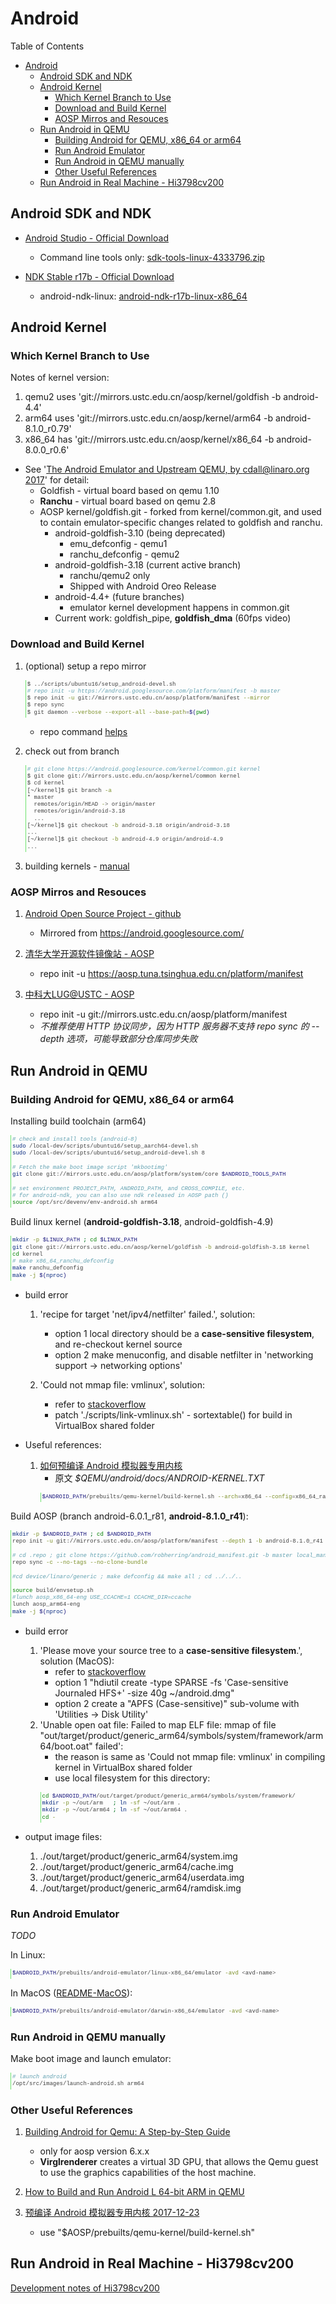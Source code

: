 # Android

<!-- markdownlint-disable MD004 MD007 MD010 MD012 MD032 MD033 MD036 -->

<meta charset="utf-8" />
<style>
blockquote {
    margin: 0;
    padding: 0;
}
code, pre {
    font-family: Consolas, Monaco, Andale Mono, Courier New, monospace;
}
code { /* small fonts */
    background-color: #f7f7f7;
    color: rgba(0, 0, 0, 0.75);
    border: 0;
    margin: 0;
    font-size: 9px;
}
pre {
    line-height: 0.8em;
    border-left: 1px solid #6CE26C;
}
pre > code {
    display: inline;
    max-width: initial;
    overflow: initial;
    line-height: inherit;
    white-space: pre;
    background: 0 0;
}
pre:not(.hljs), pre.hljs code > div {
    padding: 2px;
}
</style>

Table of Contents
- [Android](#android)
    - [Android SDK and NDK](#android-sdk-and-ndk)
    - [Android Kernel](#android-kernel)
        - [Which Kernel Branch to Use](#which-kernel-branch-to-use)
        - [Download and Build Kernel](#download-and-build-kernel)
        - [AOSP Mirros and Resouces](#aosp-mirros-and-resouces)
    - [Run Android in QEMU](#run-android-in-qemu)
        - [Building Android for QEMU, x86_64 or arm64](#building-android-for-qemu-x8664-or-arm64)
        - [Run Android Emulator](#run-android-emulator)
        - [Run Android in QEMU manually](#run-android-in-qemu-manually)
        - [Other Useful References](#other-useful-references)
    - [Run Android in Real Machine - Hi3798cv200](#run-android-in-real-machine---hi3798cv200)

## Android SDK and NDK

- [Android Studio - Official Download](https://developer.android.google.cn/studio/#downloads)
    - Command line tools only: [sdk-tools-linux-4333796.zip](https://dl.google.com/android/repository/sdk-tools-darwin-4333796.zip)
  
- [NDK Stable r17b - Official Download](https://developer.android.google.cn/ndk/downloads/)
    - android-ndk-linux: [android-ndk-r17b-linux-x86_64](https://dl.google.com/android/repository/android-ndk-r17b-linux-x86_64.zip)

## Android Kernel

### Which Kernel Branch to Use

Notes of kernel version:
1. qemu2 uses 'git://mirrors.ustc.edu.cn/aosp/kernel/goldfish -b android-4.4'
2. arm64 uses 'git://mirrors.ustc.edu.cn/aosp/kernel/arm64 -b android-8.1.0_r0.79'
3. x86_64 has 'git://mirrors.ustc.edu.cn/aosp/kernel/x86_64 -b android-8.0.0_r0.6'

* See '[The Android Emulator and Upstream QEMU, by cdall@linaro.org 2017](https://blog.linuxplumbersconf.org/2017/ocw/system/presentations/4797/original/LPC17%20Android%20Emulator.pdf)' for detail:
    + Goldfish - virtual board based on qemu 1.10
    + **Ranchu** - virtual board based on qemu 2.8
    + AOSP kernel/goldfish.git - forked from kernel/common.git, and used to contain emulator-specific changes related to
goldfish and ranchu.
        - android-goldfish-3.10 (being deprecated)
            - emu_defconfig - qemu1
            - ranchu_defconfig - qemu2
        - android-goldfish-3.18 (current active branch)
            - ranchu/qemu2 only
            - Shipped with Android Oreo Release
        - android-4.4+ (future branches)
            - emulator kernel development happens in common.git
        - Current work: goldfish_pipe, **goldfish_dma** (60fps video)

### Download and Build Kernel

1. (optional) setup a repo mirror

    ```Bash
    $ ../scripts/ubuntu16/setup_android-devel.sh
    # repo init -u https://android.googlesource.com/platform/manifest -b master
    $ repo init -u git://mirrors.ustc.edu.cn/aosp/platform/manifest --mirror
    $ repo sync
    $ git daemon --verbose --export-all --base-path=$(pwd)
    ```
    * repo command [helps](https://blog.csdn.net/sunweizhong1024/article/details/8987494)

2. check out from branch

    ```Bash
    # git clone https://android.googlesource.com/kernel/common.git kernel
    $ git clone git://mirrors.ustc.edu.cn/aosp/kernel/common kernel
    $ cd kernel
    [~/kernel]$ git branch -a
    * master
      remotes/origin/HEAD -> origin/master
      remotes/origin/android-3.18
      ...
    [~/kernel]$ git checkout -b android-3.18 origin/android-3.18
    ...
    [~/kernel]$ git checkout -b android-4.9 origin/android-4.9
    ...
    ```

3. building kernels - [manual](http://source.android.com/source/building-kernels.html)

### AOSP Mirros and Resouces

1. [Android Open Source Project - github](https://github.com/aosp-mirror)
    - Mirrored from https://android.googlesource.com/

2. [清华大学开源软件镜像站 - AOSP](https://mirrors.tuna.tsinghua.edu.cn/help/AOSP/)
    - repo init -u https://aosp.tuna.tsinghua.edu.cn/platform/manifest

3. [中科大LUG@USTC - AOSP](https://lug.ustc.edu.cn/wiki/mirrors/help/aosp)
    - repo init -u git://mirrors.ustc.edu.cn/aosp/platform/manifest
    - *不推荐使用 HTTP 协议同步，因为 HTTP 服务器不支持 repo sync 的 --depth 选项，可能导致部分仓库同步失败*

## Run Android in QEMU

### Building Android for QEMU, x86_64 or arm64

Installing build toolchain (arm64)

```Bash
# check and install tools (android-8)
sudo /local-dev/scripts/ubuntu16/setup_aarch64-devel.sh
sudo /local-dev/scripts/ubuntu16/setup_android-devel.sh 8

# Fetch the make boot image script 'mkbootimg'
git clone git://mirrors.ustc.edu.cn/aosp/platform/system/core $ANDROID_TOOLS_PATH

# set environment PROJECT_PATH, ANDROID_PATH, and CROSS_COMPILE, etc.
# for android-ndk, you can also use ndk released in AOSP path ()
source /opt/src/devenv/env-android.sh arm64
```

Build linux kernel (**android-goldfish-3.18**, android-goldfish-4.9)

```Bash
mkdir -p $LINUX_PATH ; cd $LINUX_PATH
git clone git://mirrors.ustc.edu.cn/aosp/kernel/goldfish -b android-goldfish-3.18 kernel
cd kernel
# make x86_64_ranchu_defconfig
make ranchu_defconfig
make -j $(nproc)
```

* build error
  1. 'recipe for target 'net/ipv4/netfilter' failed.', solution:
      - option 1 local directory should be a **case-sensitive filesystem**, and re-checkout kernel source
      - option 2 make menuconfig, and disable netfilter in 'networking support -> networking options'

  2. 'Could not mmap file: vmlinux', solution:
      - refer to [stackoverflow](https://stackoverflow.com/questions/23936929/error-could-not-mmap-file-vmlinux)
      - patch './scripts/link-vmlinux.sh' - sortextable() for build in VirtualBox shared folder

* Useful references:
  1. [如何预编译 Android 模拟器专用内核](https://www.wolfcstech.com/2017/12/23/qemu_android_kernel/)
      - 原文 _$QEMU/android/docs/ANDROID-KERNEL.TXT_
      ```Bash
      $ANDROID_PATH/prebuilts/qemu-kernel/build-kernel.sh --arch=x86_64 --config=x86_64_ranchu
      ```

Build AOSP (branch android-6.0.1_r81, **android-8.1.0_r41**):

```Bash
mkdir -p $ANDROID_PATH ; cd $ANDROID_PATH
repo init -u git://mirrors.ustc.edu.cn/aosp/platform/manifest --depth 1 -b android-8.1.0_r41

# cd .repo ; git clone https://github.com/robherring/android_manifest.git -b master local_manifests ; cd ..
repo sync -c --no-tags --no-clone-bundle

#cd device/linaro/generic ; make defconfig && make all ; cd ../../..

source build/envsetup.sh
#lunch aosp_x86_64-eng USE_CCACHE=1 CCACHE_DIR=ccache
lunch aosp_arm64-eng
make -j $(nproc)
```

* build error
  1. 'Please move your source tree to a **case-sensitive filesystem**.', solution (MacOS):
      - refer to [stackoverflow](https://stackoverflow.com/questions/8341375/move-android-source-into-case-sensitive-image)
      - option 1  "hdiutil create -type SPARSE -fs 'Case-sensitive Journaled HFS+' -size 40g ~/android.dmg"
      - option 2  create a "APFS (Case-sensitive)" sub-volume with 'Utilities → Disk Utility'
  2. 'Unable open oat file: Failed to map ELF file: mmap of file "out/target/product/generic_arm64/symbols/system/framework/arm64/boot.oat" failed':
      - the reason is same as 'Could not mmap file: vmlinux' in compiling kernel in VirtualBox shared folder
      - use local filesystem for this directory:
      ```Bash
      cd $ANDROID_PATH/out/target/product/generic_arm64/symbols/system/framework/
      mkdir -p ~/out/arm   ; ln -sf ~/out/arm .
      mkdir -p ~/out/arm64 ; ln -sf ~/out/arm64 .
      cd -
      ```

* output image files:
  1. ./out/target/product/generic_arm64/system.img
  2. ./out/target/product/generic_arm64/cache.img
  3. ./out/target/product/generic_arm64/userdata.img
  4. ./out/target/product/generic_arm64/ramdisk.img


### Run Android Emulator

_TODO_

In Linux:

```Bash
$ANDROID_PATH/prebuilts/android-emulator/linux-x86_64/emulator -avd <avd-name>
```

In MacOS ([README-MacOS](./README-MacOS.md)):

```Bash
$ANDROID_PATH/prebuilts/android-emulator/darwin-x86_64/emulator -avd <avd-name>
```

### Run Android in QEMU manually

Make boot image and launch emulator:

```Bash
# launch android
/opt/src/images/launch-android.sh arm64
```

### Other Useful References

1. [Building Android for Qemu: A Step-by-Step Guide](https://www.collabora.com/news-and-blog/blog/2016/09/02/building-android-for-qemu-a-step-by-step-guide/)
    + only for aosp version 6.x.x
    + **Virglrenderer** creates a virtual 3D GPU, that allows the Qemu guest to use the graphics capabilities of the host machine.

2. [How to Build and Run Android L 64-bit ARM in QEMU](https://www.cnx-software.com/2014/08/23/how-to-build-and-run-android-l-64-bit-arm-in-qemu/)

3. [预编译 Android 模拟器专用内核 2017-12-23](https://www.wolfcstech.com/2017/12/23/qemu_android_kernel/)
    + use "$AOSP/prebuilts/qemu-kernel/build-kernel.sh"

## Run Android in Real Machine - Hi3798cv200

[Development notes of Hi3798cv200](./images/dev-Hi3798/README.md)
